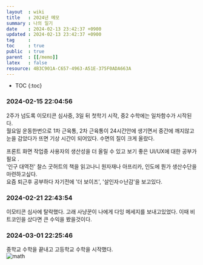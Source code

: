 ```yaml
---
layout  : wiki
title   : 2024년 메모 
summary : 나의 일기
date    : 2024-02-13 23:42:37 +0900
updated : 2024-02-13 23:42:37 +0900
tag     : 
toc     : true
public  : true
parent  : [[/memo]] 
latex   : false
resource: 4B3C901A-C657-4963-A51E-375F0ADA663A
---
```

* TOC
{:toc}

### 2024-02-15 22:04:56
2주가 넘도록 이모티콘 심사중, 3일 뒤 첫학기 시작, 중2 수학에는 일차함수가 시작된다.   
월요일 운동한번으로 1차 근육통, 2차 근육통이 24시간안에 생기면서 중간에 깨지않고 눈을 감았다가 뜨면 기상 시간이 되어있다.
수면의 질이 크게 올랐다.  

프론트 화면 작업중 사용자의 생산성을 더 올릴 수 있고 보기 좋은 UI/UX에 대한 공부가 필요 .  
'인구 대역전' 찰스 굿허트의 책을 읽고나니 원자재나 아프리카, 인도에 뭔가 생산수단을 마련하고싶다.  
요즘 퇴근후 공부하다 자기전에 '더 보이즈', '살인자ㅇ난감'을 보고있다.


### 2024-02-21 22:43:54
이모티콘 심사에 탈락했다. 고래 사냥꾼이 나에게 다잉 메세지를 보내고있었다. 이때 비트코인을 샀다면 큰 수익을 봤을것이다.


### 2024-03-01 22:25:46
중학교 수학을 끝내고 고등학교 수학을 시작했다.  
![math](https://github.com/JayFreemandev/JayFreemandev.github.io/assets/72185011/96260647-6e9e-40c7-ae3d-4bd193bb18f4)
